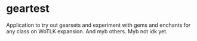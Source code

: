# geartest
Application to try out gearsets and experiment with gems and enchants for any class on WoTLK expansion.
And myb others.
Myb not idk yet.
